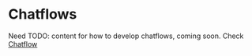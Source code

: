 # Chatflows

Need TODO: content for how to develop chatflows, coming soon.
Check [Chatflow](./admin/chat/chat.md)